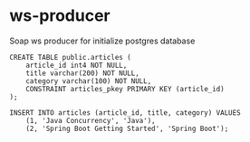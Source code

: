 # ws-producer
Soap ws producer
for initialize postgres database

```
CREATE TABLE public.articles (
	article_id int4 NOT NULL,
	title varchar(200) NOT NULL,
	category varchar(100) NOT NULL,
	CONSTRAINT articles_pkey PRIMARY KEY (article_id)
);

INSERT INTO articles (article_id, title, category) VALUES
	(1, 'Java Concurrency', 'Java'),
	(2, 'Spring Boot Getting Started', 'Spring Boot');
  
  ```
